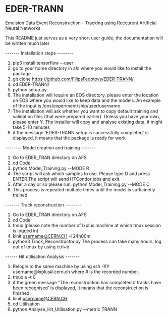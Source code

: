 # EDER-TRANN
Emulsion Data Event Reconstruction - Tracking using Reccurent Artificial Neural Networks

This README just serves as a very short user guide, the documentation will be written much later

------- Installation steps --------

1) pip3 install tensorflow --user
2) go to your home directory in afs where you would like to install the package
3) git clone https://github.com/FilipsFedotovs/EDER-TRANN/
4) cd EDER-TRANN/
5) python setup.py
6) The installation will require an EOS directory, please enter the location on EOS where you would like to keep data and the models. An example of the input is /eos/experiment/ship/user/username
7) The installation will ask whether you want to copy default training and validation files (that were prepared earlier). Unless you have your own, please enter Y.     The installer will copy and analyse existing data, it might take 5-10 minutes
8) if the message 'EDER-TRANN setup is successfully completed' is displayed, it means that the package is ready for work

-------- Model creation and training -------
1) Go to EDER_TRAN directory on AFS
2) cd Code
3) python Model_Training.py --MODE R
4) The script will ask which samples to use. Please type D and press ENTER.The script will send HTCondor jobs and exit.
5) After a day or so please run: python Model_Training.py --MODE C
6) This process is repeated multiple times until the model is sufficinetly trained

------- Track reconstruction --------
1) Go to EDER_TRAN directory on AFS
2) cd Code 
3) tmux (please note the number of lxplus machine at which tmux session is logged in)
4) kinit username@CERN.CH -l 24h00m
5) python3 Track_Reconstructor.py 
   The process can take many hours, log out of tmux by using ctrl+b

------ Hit utilisation Analysis -------
1) Relogin to the same machine by using ssh -XY username@lxplus#.cern.ch where # is the recorded number.
2) tmux a -t 0
3) if the green message "The reconstruction has completed # tracks have been recognised' is displayed, it means that the reconstruction is finished.
4) kinit username@CERN.CH
5) cd Utilisation
6) python Analyse_Hit_Utilisation.py --metric TRANN




